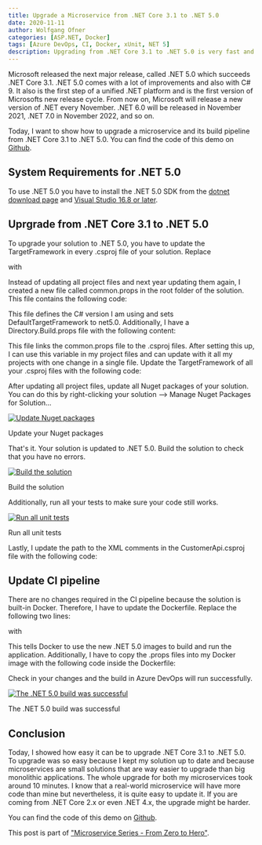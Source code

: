 ```yaml
---
title: Upgrade a Microservice from .NET Core 3.1 to .NET 5.0
date: 2020-11-11
author: Wolfgang Ofner
categories: [ASP.NET, Docker]
tags: [Azure DevOps, CI, Docker, xUnit, NET 5]
description: Upgrading from .NET Core 3.1 to .NET 5.0 is very fast and when using microservices can be easily done within a single day.
---
```


Microsoft released the next major release, called .NET 5.0 which succeeds .NET Core 3.1. .NET 5.0 comes with a lot of improvements and also with C# 9. It also is the first step of a unified .NET platform and is the first version of Microsofts new release cycle. From now on, Microsoft will release a new version of .NET every November. .NET 6.0 will be released in November 2021, .NET 7.0 in November 2022, and so on.

Today, I want to show how to upgrade a microservice and its build pipeline from .NET Core 3.1 to .NET 5.0. You can find the code of this demo on [Github](https://github.com/WolfgangOfner/MicroserviceDemo).

## System Requirements for .NET 5.0
To use .NET 5.0 you have to install the .NET 5.0 SDK from the [dotnet download page](https://dotnet.microsoft.com/download/dotnet/5.0) and [Visual Studio 16.8 or later](https://visualstudio.microsoft.com/downloads).

## Uprgrade from .NET Core 3.1 to .NET 5.0
To upgrade your solution to .NET 5.0, you have to update the TargetFramework in every .csproj file of your solution. Replace 

<script src="https://gist.github.com/WolfgangOfner/cdfd7fdc3d33834b5ab9e94fb86bcd07.js"></script>

with

<script src="https://gist.github.com/WolfgangOfner/fe7e83a1e8ef8151406b4fbf002516cc.js"></script>

Instead of updating all project files and next year updating them again, I created a new file called common.props in the root folder of the solution. This file contains the following code:

<script src="https://gist.github.com/WolfgangOfner/4eefad732a9e54713340e5364896f507.js"></script>

This file defines the C# version I am using and sets DefaultTargetFramework to net5.0. Additionally, I have a Directory.Build.props file with the following content:

<script src="https://gist.github.com/WolfgangOfner/23995e5a73196b0b92cec8cbeb22df9a.js"></script>

This file links the common.props file to the .csproj files. After setting this up, I can use this variable in my project files and can update with it all my projects with one change in a single file. Update the TargetFramework of all your .csproj files with the following code:

<script src="https://gist.github.com/WolfgangOfner/e69b3da0ae0a8496f2a056e2a97ba7a8.js"></script>

After updating all project files, update all Nuget packages of your solution. You can do this by right-clicking your solution --> Manage Nuget Packages for Solution...

<div class="col-12 col-sm-10 aligncenter">
  <a href="/assets/img/posts/2020/11/Update-Nuget-packages.jpg"><img loading="lazy" src="/assets/img/posts/2020/11/Update-Nuget-packages.jpg" alt="Update Nuget packages" /></a>
  
  <p>
    Update your Nuget packages
  </p>
</div>

That's it. Your solution is updated to .NET 5.0. Build the solution to check that you have no errors.

<div class="col-12 col-sm-10 aligncenter">
  <a href="/assets/img/posts/2020/11/Build-the-solution.jpg"><img loading="lazy" src="/assets/img/posts/2020/11/Build-the-solution.jpg" alt="Build the solution" /></a>
  
  <p>
    Build the solution
  </p>
</div>

Additionally, run all your tests to make sure your code still works.

<div class="col-12 col-sm-10 aligncenter">
  <a href="/assets/img/posts/2020/11/Run-all-unit-tests.jpg"><img loading="lazy" src="/assets/img/posts/2020/11/Run-all-unit-tests.jpg" alt="Run all unit tests" /></a>
  
  <p>
    Run all unit tests
  </p>
</div>

Lastly, I update the path to the XML comments in the CustomerApi.csproj file with the following code:

<script src="https://gist.github.com/WolfgangOfner/90b782649bee40a0fe2861c50526e824.js"></script>

## Update CI pipeline

There are no changes required in the CI pipeline because the solution is built-in Docker. Therefore, I have to update the Dockerfile. Replace the following two lines:

<script src="https://gist.github.com/WolfgangOfner/3d8fe7ec7dd8b6c1c82c4e99418c200b.js"></script>

with 

<script src="https://gist.github.com/WolfgangOfner/ddc336ebc6a693235ab2510e1b7fa726.js"></script>

This tells Docker to use the new .NET 5.0 images to build and run the application. Additionally, I have to copy the .props files into my Docker image with the following code inside the Dockerfile:

<script src="https://gist.github.com/WolfgangOfner/87de6c2717ea4c1c1d6c24a9fb1551fe.js"></script>

Check in your changes and the build in Azure DevOps will run successfully.

<div class="col-12 col-sm-10 aligncenter">
  <a href="/assets/img/posts/2020/11/The-Net-5-build-was-successful.jpg"><img loading="lazy" src="/assets/img/posts/2020/11/The-Net-5-build-was-successful.jpg" alt="The .NET 5.0 build was successful" /></a>
  
  <p>
    The .NET 5.0 build was successful
  </p>
</div>

## Conclusion
Today, I showed how easy it can be to upgrade .NET Core 3.1 to .NET 5.0. To upgrade was so easy because I kept my solution up to date and because microservices are small solutions that are way easier to upgrade than big monolithic applications. The whole upgrade for both my microservices took around 10 minutes. I know that a real-world microservice will have more code than mine but nevertheless, it is quite easy to update it. If you are coming from .NET Core 2.x or even .NET 4.x, the upgrade might be harder.

You can find the code of this demo on [Github](https://github.com/WolfgangOfner/MicroserviceDemo).

This post is part of ["Microservice Series - From Zero to Hero"](/microservice-series-from-zero-to-hero).